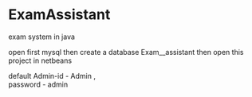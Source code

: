 # ExamAssistant
 exam system in java
 
 open first mysql
then create a database Exam__assistant
then open this project in netbeans 

default Admin-id - Admin ,   
password - admin

 
 

